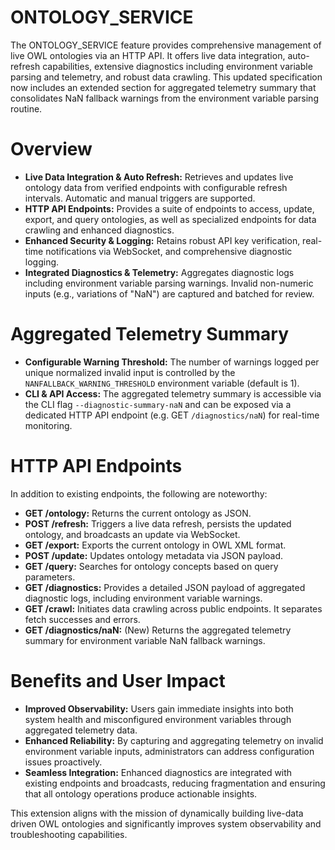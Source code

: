 # ONTOLOGY_SERVICE

The ONTOLOGY_SERVICE feature provides comprehensive management of live OWL ontologies via an HTTP API. It offers live data integration, auto-refresh capabilities, extensive diagnostics including environment variable parsing and telemetry, and robust data crawling. This updated specification now includes an extended section for aggregated telemetry summary that consolidates NaN fallback warnings from the environment variable parsing routine.

# Overview

- **Live Data Integration & Auto Refresh:** Retrieves and updates live ontology data from verified endpoints with configurable refresh intervals. Automatic and manual triggers are supported.
- **HTTP API Endpoints:** Provides a suite of endpoints to access, update, export, and query ontologies, as well as specialized endpoints for data crawling and enhanced diagnostics.
- **Enhanced Security & Logging:** Retains robust API key verification, real-time notifications via WebSocket, and comprehensive diagnostic logging.
- **Integrated Diagnostics & Telemetry:** Aggregates diagnostic logs including environment variable parsing warnings. Invalid non-numeric inputs (e.g., variations of "NaN") are captured and batched for review.

# Aggregated Telemetry Summary

- **Configurable Warning Threshold:** The number of warnings logged per unique normalized invalid input is controlled by the `NANFALLBACK_WARNING_THRESHOLD` environment variable (default is 1).
- **CLI & API Access:** The aggregated telemetry summary is accessible via the CLI flag `--diagnostic-summary-naN` and can be exposed via a dedicated HTTP API endpoint (e.g. GET `/diagnostics/naN`) for real-time monitoring.

# HTTP API Endpoints

In addition to existing endpoints, the following are noteworthy:

- **GET /ontology:** Returns the current ontology as JSON.
- **POST /refresh:** Triggers a live data refresh, persists the updated ontology, and broadcasts an update via WebSocket.
- **GET /export:** Exports the current ontology in OWL XML format.
- **POST /update:** Updates ontology metadata via JSON payload.
- **GET /query:** Searches for ontology concepts based on query parameters.
- **GET /diagnostics:** Provides a detailed JSON payload of aggregated diagnostic logs, including environment variable warnings.
- **GET /crawl:** Initiates data crawling across public endpoints. It separates fetch successes and errors.
- **GET /diagnostics/naN:** (New) Returns the aggregated telemetry summary for environment variable NaN fallback warnings.

# Benefits and User Impact

- **Improved Observability:** Users gain immediate insights into both system health and misconfigured environment variables through aggregated telemetry data.
- **Enhanced Reliability:** By capturing and aggregating telemetry on invalid environment variable inputs, administrators can address configuration issues proactively.
- **Seamless Integration:** Enhanced diagnostics are integrated with existing endpoints and broadcasts, reducing fragmentation and ensuring that all ontology operations produce actionable insights.

This extension aligns with the mission of dynamically building live-data driven OWL ontologies and significantly improves system observability and troubleshooting capabilities.
